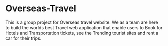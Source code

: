 # Overseas-Travel
This is a group project for Overseas travel website. We as a team are here to build the worlds best Travel web application that enable users to Book for Hotels and Transportation tickets, see the Trending tourist sites and rent a car for their trips.
